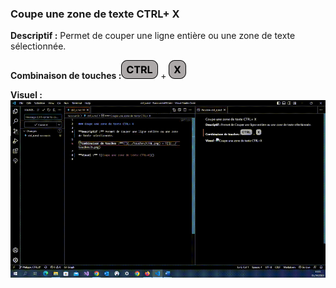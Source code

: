
### Coupe une zone de texte CTRL+ X
**Descriptif :** Permet de couper une ligne entière ou une zone de texte sélectionnée.

**Combinaison de touches :**![ctrl](../touches/CTRL.png) + ![X](../touches/X.png)

**Visuel :** ![Coupe une zone de texte CTRL+X](../gifs/CTRL.X.gif)
